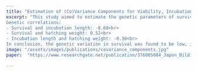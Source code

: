 ```yaml
---
title: "Estimation of (Co)Variance Components for Viability, Incubation Length and Hatch Weight in Japanese Quail"
excerpt: "This study aimed to estimate the genetic parameters of survival, incubation length, and hatching weight in quails. Data from 2,280 quails were analyzed using the AI-REML method.<br>Direct and maternal heritabilities for survival: 0.18 and 0.59, but after adjustments, they were estimated as 0.03-0.02 and 0.08-0.05.<br>Direct and maternal heritabilities for incubation length: 0.16 and 0.71, with adjusted values of 0.03-0.06 and 0.14-0.26.<br>Direct and maternal heritabilities for hatching weight: 0.55 and 0.13.<br>
Genetic correlations:
- Survival and incubation length: -0.68<br>
- Survival and hatching weight: 0.52<br>
- Incubation length and hatching weight: -0.30<br>
In conclusion, the genetic variation in survival was found to be low, indicating that environmental factors play a significant role."
image: "/assets/images/publications/covariance_components.jpg"
paper:  "https://www.researchgate.net/publication/376085084_Japon_Bildircinlarinda_Yasama_Gucu_Kulucka_Suresi_ve_Cikim_Agirligi_icin_KoVaryans_Unsurlarinin_Tahmini_Estimation_of_CoVariance_Components_for_Viability_Incubation_Length_and_Hatch_Weight_in_Japanese"

---
```

